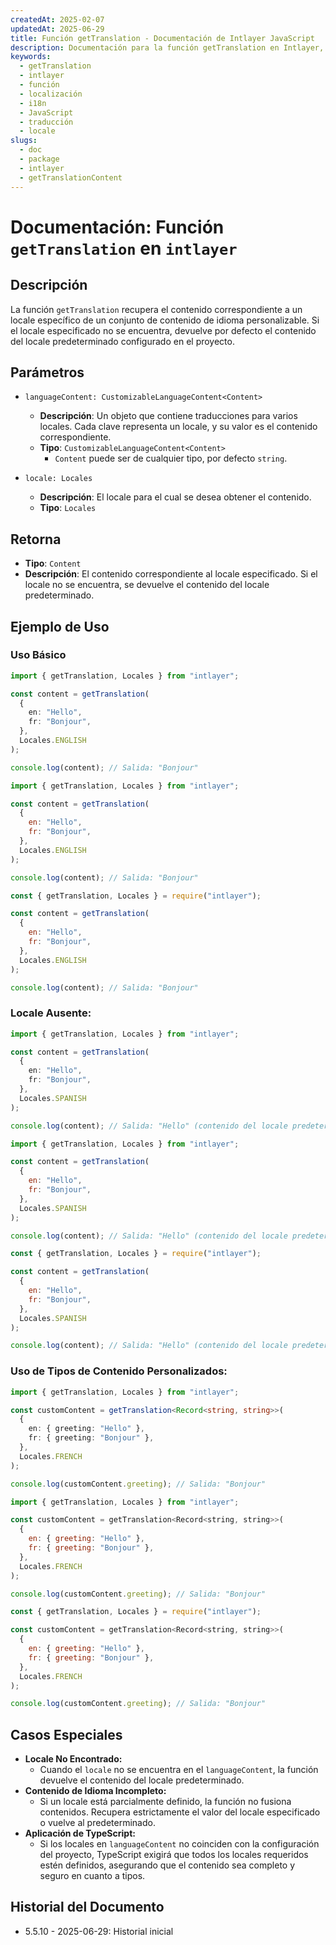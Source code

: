 ```yaml
---
createdAt: 2025-02-07
updatedAt: 2025-06-29
title: Función getTranslation - Documentación de Intlayer JavaScript
description: Documentación para la función getTranslation en Intlayer, que recupera contenido localizado para locales específicos con respaldo al local predeterminado.
keywords:
  - getTranslation
  - intlayer
  - función
  - localización
  - i18n
  - JavaScript
  - traducción
  - locale
slugs:
  - doc
  - package
  - intlayer
  - getTranslationContent
---
```


# Documentación: Función `getTranslation` en `intlayer`

## Descripción

La función `getTranslation` recupera el contenido correspondiente a un locale específico de un conjunto de contenido de idioma personalizable. Si el locale especificado no se encuentra, devuelve por defecto el contenido del locale predeterminado configurado en el proyecto.

## Parámetros

- `languageContent: CustomizableLanguageContent<Content>`

  - **Descripción**: Un objeto que contiene traducciones para varios locales. Cada clave representa un locale, y su valor es el contenido correspondiente.
  - **Tipo**: `CustomizableLanguageContent<Content>`
    - `Content` puede ser de cualquier tipo, por defecto `string`.

- `locale: Locales`

  - **Descripción**: El locale para el cual se desea obtener el contenido.
  - **Tipo**: `Locales`

## Retorna

- **Tipo**: `Content`
- **Descripción**: El contenido correspondiente al locale especificado. Si el locale no se encuentra, se devuelve el contenido del locale predeterminado.

## Ejemplo de Uso

### Uso Básico

```typescript codeFormat="typescript"
import { getTranslation, Locales } from "intlayer";

const content = getTranslation(
  {
    en: "Hello",
    fr: "Bonjour",
  },
  Locales.ENGLISH
);

console.log(content); // Salida: "Bonjour"
```

```javascript codeFormat="esm"
import { getTranslation, Locales } from "intlayer";

const content = getTranslation(
  {
    en: "Hello",
    fr: "Bonjour",
  },
  Locales.ENGLISH
);

console.log(content); // Salida: "Bonjour"
```

```javascript codeFormat="commonjs"
const { getTranslation, Locales } = require("intlayer");

const content = getTranslation(
  {
    en: "Hello",
    fr: "Bonjour",
  },
  Locales.ENGLISH
);

console.log(content); // Salida: "Bonjour"
```

### Locale Ausente:

```typescript codeFormat="typescript"
import { getTranslation, Locales } from "intlayer";

const content = getTranslation(
  {
    en: "Hello",
    fr: "Bonjour",
  },
  Locales.SPANISH
);

console.log(content); // Salida: "Hello" (contenido del locale predeterminado)
```

```javascript codeFormat="esm"
import { getTranslation, Locales } from "intlayer";

const content = getTranslation(
  {
    en: "Hello",
    fr: "Bonjour",
  },
  Locales.SPANISH
);

console.log(content); // Salida: "Hello" (contenido del locale predeterminado)
```

```javascript codeFormat="commonjs"
const { getTranslation, Locales } = require("intlayer");

const content = getTranslation(
  {
    en: "Hello",
    fr: "Bonjour",
  },
  Locales.SPANISH
);

console.log(content); // Salida: "Hello" (contenido del locale predeterminado)
```

### Uso de Tipos de Contenido Personalizados:

```typescript codeFormat="typescript"
import { getTranslation, Locales } from "intlayer";

const customContent = getTranslation<Record<string, string>>(
  {
    en: { greeting: "Hello" },
    fr: { greeting: "Bonjour" },
  },
  Locales.FRENCH
);

console.log(customContent.greeting); // Salida: "Bonjour"
```

```javascript codeFormat="esm"
import { getTranslation, Locales } from "intlayer";

const customContent = getTranslation<Record<string, string>>(
  {
    en: { greeting: "Hello" },
    fr: { greeting: "Bonjour" },
  },
  Locales.FRENCH
);

console.log(customContent.greeting); // Salida: "Bonjour"
```

```javascript codeFormat="commonjs"
const { getTranslation, Locales } = require("intlayer");

const customContent = getTranslation<Record<string, string>>(
  {
    en: { greeting: "Hello" },
    fr: { greeting: "Bonjour" },
  },
  Locales.FRENCH
);

console.log(customContent.greeting); // Salida: "Bonjour"
```

## Casos Especiales

- **Locale No Encontrado:**
  - Cuando el `locale` no se encuentra en el `languageContent`, la función devuelve el contenido del locale predeterminado.
- **Contenido de Idioma Incompleto:**
  - Si un locale está parcialmente definido, la función no fusiona contenidos. Recupera estrictamente el valor del locale especificado o vuelve al predeterminado.
- **Aplicación de TypeScript:**
  - Si los locales en `languageContent` no coinciden con la configuración del proyecto, TypeScript exigirá que todos los locales requeridos estén definidos, asegurando que el contenido sea completo y seguro en cuanto a tipos.

## Historial del Documento

- 5.5.10 - 2025-06-29: Historial inicial
